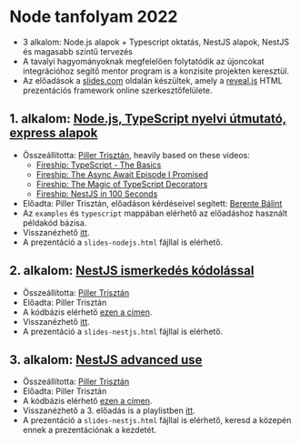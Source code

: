 # Node tanfolyam 2022

* 3 alkalom: Node.js alapok + Typescript oktatás, NestJS alapok, NestJS és magasabb szintű tervezés
* A tavalyi hagyományoknak megfelelően folytatódik az újoncokat integrációhoz segítő mentor program is a konzisite projekten keresztül.
* Az előadások a [slides.com](https://slides.com/) oldalán készültek, amely a [reveal.js](https://revealjs.com/) HTML prezentációs framework online szerkesztőfelülete.

## 1. alkalom: [Node.js, TypeScript nyelvi útmutató, express alapok](https://slides.com/trisztanpiller/nodejs)

* Összeállította: [Piller Trisztán](https://github.com/triszt4n), heavily based on these videos:
  * [Fireship: TypeScript - The Basics](https://www.youtube.com/watch?v=ahCwqrYpIuM&ab_channel=Fireship)
  * [Fireship: The Async Await Episode I Promised](https://www.youtube.com/watch?v=vn3tm0quoqE&ab_channel=Fireship)
  * [Fireship: The Magic of TypeScript Decorators](https://www.youtube.com/watch?v=O6A-u_FoEX8&ab_channel=Fireship)
  * [Fireship: NestJS in 100 Seconds](https://www.youtube.com/watch?v=0M8AYU_hPas&ab_channel=Fireship)
* Előadta: Piller Trisztán, előadáson kérdéseivel segített: [Berente Bálint](https://github.com/berenteb)
* Az `examples` és `typescript` mappában elérhető az előadáshoz használt példakód bázisa.
* Visszanézhető [itt](https://www.youtube.com/watch?v=Ko7uSpvpvHs&ab_channel=Kir-Dev).
* A prezentáció a `slides-nodejs.html` fájllal is elérhető.

## 2. alkalom: [NestJS ismerkedés kódolással](https://slides.com/trisztanpiller/nestjs)

* Összeállította: [Piller Trisztán](https://github.com/triszt4n)
* Előadta: Piller Trisztán
* A kódbázis elérhető [ezen a címen](https://github.com/kir-dev/ticketing-api/tree/v1.1.0).
* Visszanézhető [itt](https://www.youtube.com/watch?v=EdPysMzeJ_Y&ab_channel=Kir-Dev).
* A prezentáció a `slides-nestjs.html` fájllal is elérhető.

## 3. alkalom: [NestJS advanced use](https://slides.com/trisztanpiller/nestjs#/16)

* Összeállította: [Piller Trisztán](https://github.com/triszt4n)
* Előadta: Piller Trisztán
* A kódbázis elérhető [ezen a címen](https://github.com/kir-dev/ticketing-api/tree/v2.0.0).
* Visszanézhető a 3. előadás is a playlistben [itt](https://www.youtube.com/watch?v=Ko7uSpvpvHs&list=PLJWjD3oW-Be5TZGU7JtU8Zq9vgxNSk_Qd&ab_channel=Kir-Dev).
* A prezentáció a `slides-nestjs.html` fájllal is elérhető, keresd a közepén ennek a prezentációnak a kezdetét.
